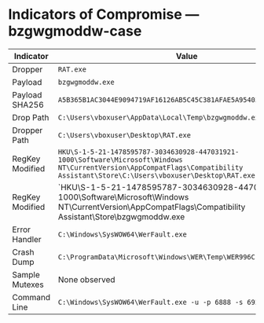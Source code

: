 # Indicators of Compromise — bzgwgmoddw-case

| **Indicator** | **Value** |
|---------------|-----------|
| Dropper       | `RAT.exe` |
| Payload       | `bzgwgmoddw.exe` |
| Payload SHA256| `A5B365B1AC3044E9094719AF16126AB5C45C381AFAE5A954033E3DE31711D3B9` |
| Drop Path     | `C:\Users\vboxuser\AppData\Local\Temp\bzgwgmoddw.exe` |
| Dropper Path  | `C:\Users\vboxuser\Desktop\RAT.exe` |
| RegKey Modified| `HKU\S-1-5-21-1478595787-3034630928-447031921-1000\Software\Microsoft\Windows NT\CurrentVersion\AppCompatFlags\Compatibility Assistant\Store\C:\Users\vboxuser\Desktop\RAT.exe` |
| RegKey Modified| `HKU\S-1-5-21-1478595787-3034630928-447031921-1000\Software\Microsoft\Windows NT\CurrentVersion\AppCompatFlags\Compatibility Assistant\Store\bzgwgmoddw.exe|d2634becc9c668fa\LowerCaseLongPath` |
| Error Handler | `C:\Windows\SysWOW64\WerFault.exe` |
| Crash Dump    | `C:\ProgramData\Microsoft\Windows\WER\Temp\WER996C.tmp.dmp` |
| Sample Mutexes| None observed |
| Command Line  | `C:\Windows\SysWOW64\WerFault.exe -u -p 6888 -s 692` |
